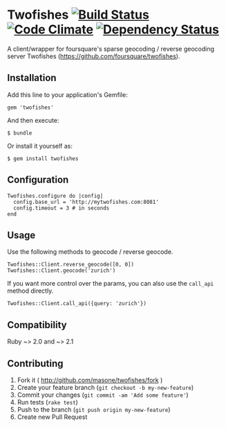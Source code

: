 Twofishes [![Build Status](https://travis-ci.org/masone/twofishes-ruby.svg?branch=master)](https://travis-ci.org/masone/twofishes-ruby) [![Code Climate](https://codeclimate.com/repos/539493ee69568044cb013dde/badges/385f7d64548a83e99792/gpa.png)](https://codeclimate.com/repos/539493ee69568044cb013dde/feed) [![Dependency Status](https://gemnasium.com/masone/twofishes-ruby.svg)](https://gemnasium.com/masone/twofishes-ruby)
========

A client/wrapper for foursquare's sparse geocoding / reverse geocoding server Twofishes (https://github.com/foursquare/twofishes).

## Installation

Add this line to your application's Gemfile:

    gem 'twofishes'

And then execute:

    $ bundle

Or install it yourself as:

    $ gem install twofishes

## Configuration

    Twofishes.configure do |config|
      config.base_url = 'http://mytwofishes.com:8081'
      config.timeout = 3 # in seconds
    end

## Usage

Use the following methods to geocode / reverse geocode.

    Twofishes::Client.reverse_geocode([0, 0])
    Twofishes::Client.geocode('zurich')

If you want more control over the params, you can also use the ```call_api``` method directly.

    Twofishes::Client.call_api({query: 'zurich'})

## Compatibility

Ruby ~> 2.0 and ~> 2.1

## Contributing

1. Fork it ( http://github.com/masone/twofishes/fork )
2. Create your feature branch (`git checkout -b my-new-feature`)
3. Commit your changes (`git commit -am 'Add some feature'`)
4. Run tests (`rake test`)
5. Push to the branch (`git push origin my-new-feature`)
6. Create new Pull Request
